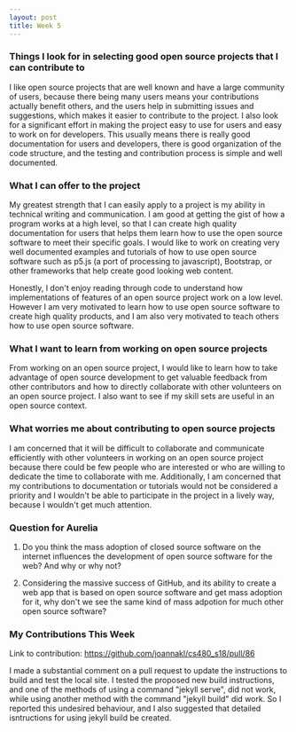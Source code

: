 ```yaml
---
layout: post
title: Week 5
---
```


### Things I look for in selecting good open source projects that I can contribute to
I like open source projects that are well known and have a large community of users, because there being many users means your contributions actually benefit others, and the users help in submitting issues and suggestions, which makes it easier to contribute to the project. I also look for a significant effort in making the project easy to use for users and easy to work on for developers. This usually means there is really good documentation for users and developers, there is good organization of the code structure, and the testing  and contribution process is simple and well documented.

### What I can offer to the project
My greatest strength that I can easily apply to a project is my ability in technical writing and communication. I am good at getting the gist of how a program works at a high level, so that I can create high quality documentation for users that helps them learn how to use the open source software to meet their specific goals. I would like to work on creating very well documented examples and tutorials of how to use open source software such as p5.js (a port of processing to javascript), Bootstrap, or other frameworks that help create good looking web content. 

Honestly, I don't enjoy reading through code to understand how implementations of features of an open source project work on a low level. However I am very motivated to learn how to use open source software to create high quality products, and I am also very motivated to teach others how to use open source software. 

### What I want to learn from working on open source projects
From working on an open source project, I would like to learn how to take advantage of open source development to get valuable feedback from other contributors and how to directly collaborate with other volunteers on an open source project. I also want to see if my skill sets are useful in an open source context.

### What worries me about contributing to open source projects
I am concerned that it will be difficult to collaborate and communicate efficiently with other volunteers in working on an open source project because there could be few people who are interested or who are willing to dedicate the time to collaborate with me. Additionally, I am concerned that my contributions to documentation or tutorials would not be considered a priority and I wouldn't be able to participate in the project in a lively way, because I wouldn't get much attention.

### Question for Aurelia
1. Do you think the mass adoption of closed source software on the internet influences the development of open source software for the web? And why or why not?

2. Considering the massive success of GitHub, and its ability to create a web app that is based on open source software and get mass adoption for it, why don't we see the same kind of mass adpotion for much other open source software?

### My Contributions This Week
Link to contribution: <https://github.com/joannakl/cs480_s18/pull/86>

I made a substantial comment on a pull request to update the instructions to build and test the local site. I tested the proposed new build instructions, and one of the methods of using a command "jekyll serve", did not work, while using another method with the command "jekyll build" did work. So I reported this undesired behaviour, and I also suggested that detailed isntructions for using jekyll build be created.
